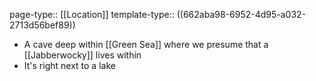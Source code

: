 page-type:: [[Location]]
template-type:: ((662aba98-6952-4d95-a032-2713d56bef89))

- A cave deep within [[Green Sea]] where we presume that a [[Jabberwocky]] lives within
- It's right next to a lake